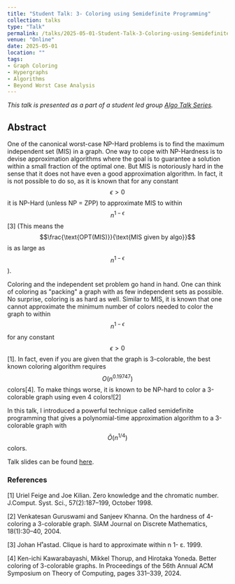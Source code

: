 ```yaml
---
title: "Student Talk: 3- Coloring using Semidefinite Programming"
collection: talks
type: "Talk"
permalink: /talks/2025-05-01-Student-Talk-3-Coloring-using-Semidefinite-Programming
venue: "Online"
date: 2025-05-01
location: ""
tags:
- Graph Coloring
- Hypergraphs
- Algorithms
- Beyond Worst Case Analysis
---
```

*This talk is presented as a part of a student led group [Algo Talk Series](https://sites.google.com/view/algotalk/home).*

## Abstract

One of the canonical worst-case NP-Hard problems is to find the maximum independent set (MIS) in a graph. One way to cope with NP-Hardness is to devise approximation algorithms where the goal is to guarantee a solution within a small fraction of the optimal one. But MIS is notoriously hard in the sense that it does not have even a good approximation algorithm. In fact, it is not possible to do so, as it is known that for any constant $$\epsilon > 0$$ it is NP-Hard (unless NP = ZPP) to approximate MIS to within $$n^{1-\epsilon}$$[3] (This means the $$\frac{\text{OPT(MIS)}}{\text{MIS given by algo}}$$ is as large as $$n^{1-\epsilon}$$).

Coloring and the independent set problem go hand in hand. One can think of coloring as "packing" a graph with as few independent sets as possible. No surprise, coloring is as hard as well. Similar to MIS, it is known that one cannot approximate the minimum number of colors needed to color the graph to within $$n^{1-\epsilon}$$ for any constant $$\epsilon > 0$$[1]. In fact, even if you are given that the graph is 3-colorable, the best known coloring algorithm requires $$O(n^{0.19747})$$ colors[4]. To make things worse, it is known to be NP-hard to color a 3-colorable graph using even 4 colors![2]

In this talk, I introduced a powerful technique called semidefinite programming that gives a polynomial-time approximation algorithm to a 3-colorable graph with $$\tilde{O}(n^{1/4})$$ colors.

Talk slides can be found [here](https://drive.google.com/file/d/1h34h1r8RlF2Rw72XiWov7EychwUOCjdB/view?usp=sharing).

### References

[1] Uriel Feige and Joe Kilian. Zero knowledge and the chromatic number. J.Comput. Syst. Sci., 57(2):187–199, October 1998.

[2] Venkatesan Guruswami and Sanjeev Khanna. On the hardness of 4-coloring a 3-colorable graph. SIAM Journal on Discrete Mathematics, 18(1):30–40, 2004.

[3] Johan H˚astad. Clique is hard to approximate within n 1- ε. 1999.

[4] Ken-ichi Kawarabayashi, Mikkel Thorup, and Hirotaka Yoneda. Better coloring of 3-colorable graphs. In Proceedings of the 56th Annual ACM Symposium on Theory of Computing, pages 331–339, 2024.
